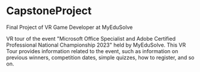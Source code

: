 # CapstoneProject
Final Project of VR Game Developer at MyEduSolve

VR tour of the event "Microsoft Office Specialist and Adobe Certified Professional National Championship 2023" held by MyEduSolve. This VR Tour provides information related to the event, such as information on previous winners, competition dates, simple quizzes, how to register, and so on.
